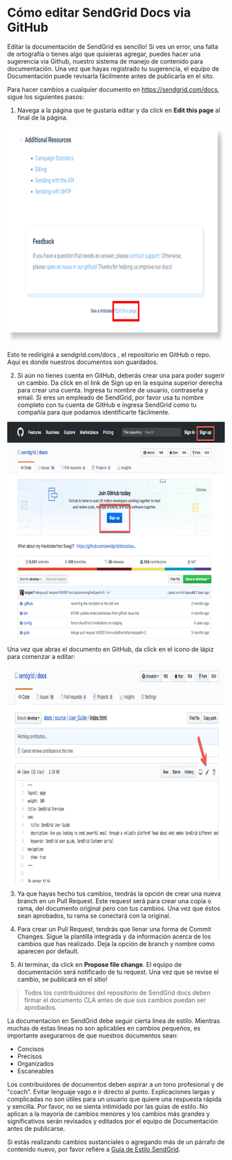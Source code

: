 # Cómo editar SendGrid Docs via GitHub

Editar la documentación de SendGrid es sencillo!
Si ves un error, una falta de ortografía o tienes algo que quisieras agregar, puedes hacer una sugerencia via Github, nuestro sistema de manejo de contenido para documentación. Una vez que hayas registrado tu sugerencia, el equipo de Documentación puede revisarla fácilmente antes de publicarla en el sito.

Para hacer cambios a cualquier documento en https://sendgrid.com/docs, sigue los siguientes pasos:

1. Navega a la página que te gustaría editar y da click en **Edit this page** al final de la página.

<img src="https://github.com/sendgrid/docs/blob/develop/static/img/edit-this-page.png" width="800" height="500">

Esto te redirigirá a sendgrid.com/docs , el repositorio en GitHub o repo. Aquí es donde nuestros documentos son guardados.

2. Si aún no tienes cuenta en GitHub, deberás crear una para poder sugerir un cambio. Da click en el link de Sign up en la esquina superior derecha para crear una cuenta. Ingresa tu nombre de usuario, contraseña y email. Si eres un empleado de SendGrid, por favor usa tu nombre completo con tu cuenta de GitHub e ingresa SendGrid como tu compañía para que podamos identificarte fácilmente.

<img src="https://github.com/sendgrid/docs/blob/develop/static/img/docs_signup.png" width="800" height="500">

Una vez que abras el documento en GitHub, da click en el icono de lápiz para comenzar a editar:

<img src="https://github.com/sendgrid/docs/blob/develop/static/img/docs_edit_github.png" width="800" height="500">

3. Ya que hayas hecho tus cambios, tendrás la opción de crear una nueva branch en un Pull Request. Este request será para crear una copia o rama, del documento original pero con tus cambios. Una vez que éstos sean aprobados, tu rama se conectará con la original.

4. Para crear un Pull Request, tendrás que llenar una forma de Commit Changes. Sigue la plantilla integrada y da información acerca de los cambios que has realizado. Deja la opción de branch y nombre como aparecen por default.

5. Al terminar, da click en **Propose file change**. El equipo de documentación será notificado de tu request. Una vez que se revise el cambio, se publicará en el sitio!

> Todos los contribuidores del repositorio de SendGrid docs deben firmar el documento CLA antes de que sus cambios puedan ser aprobados.

La documentacion en SendGrid debe seguir cierta línea de estilo. Mientras muchas de éstas líneas no son aplicables en cambios pequeños, es importante asegurarnos de que nuestros documentos sean: 

* Concisos
* Precisos
* Organizados
* Escaneables

Los contribuidores de documentos deben aspirar a un tono profesional y de "coach". Evitar lenguaje vago e ir directo al punto. Explicaciones largas y complicadas no son útiles para un usuario que quiere una respuesta rápida y sencilla. Por favor, no se sienta intimidado por las guías de estilo. No aplican a la mayoría de cambios menores y los cambios más grandes y significativos serán revisados y editados por el equipo de Documentación antes de publicarse.

Si estás realizando cambios sustanciales o agregando más de un párrafo de contenido nuevo, por favor refiére a [Guía de Estilo SendGrid](https://github.com/sendgrid/docs/blob/develop/styleguide.md).
